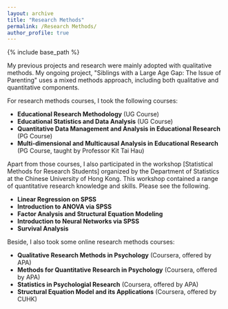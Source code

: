```yaml
---
layout: archive
title: "Research Methods"
permalink: /Research Methods/
author_profile: true
---
```


{% include base_path %}

My previous projects and research were mainly adopted with qualitative methods. My ongoing project, "Siblings with a Large Age Gap: The Issue of Parenting" uses a mixed methods approach, including both qualitative and quantitative components.

For research methods courses, I took the following courses:
* **Educational Research Methodology** (UG Course)
* **Educational Statistics and Data Analysis** (UG Course)
* **Quantitative Data Management and Analysis in Educational Research** (PG Course)
* **Multi-dimensional and Multicausal Analysis in Educational Research** (PG Course, taught by Professor Kit Tai Hau)

Apart from those courses, I also participated in the workshop [Statistical Methods for Research Students] organized by the Department of Statistics at the Chinese University of Hong Kong. This workshop contained a range of quantitative research knowledge and skills. Please see the following.
* **Linear Regression on SPSS**
* **Introduction to ANOVA via SPSS**
* **Factor Analysis and Structural Equation Modeling**
* **Introduction to Neural Networks via SPSS**
* **Survival Analysis**

Beside, I also took some online research methods courses:
* **Qualitative Research Methods in Psychology** (Coursera, offered by APA)
* **Methods for Quantitative Research in Psychology** (Coursera, offered by APA)
* **Statistics in Psychologial Research** (Coursera, offered by APA)
* **Structural Equation Model and its Applications** (Coursera, offered by CUHK)

